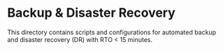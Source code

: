 # Backup & Disaster Recovery

This directory contains scripts and configurations for automated backup and disaster recovery (DR) with RTO < 15 minutes. 
